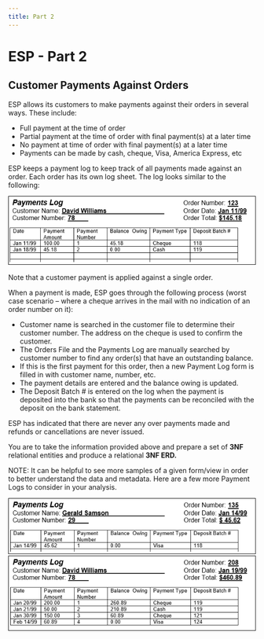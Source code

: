 ```yaml
---
title: Part 2
---
```

# ESP - Part 2

## Customer Payments Against Orders

ESP allows its customers to make payments against their orders in several ways. These include:

- Full payment at the time of order
- Partial payment at the time of order with final payment(s) at a later time
- No payment at time of order with final payment(s) at a later time
- Payments can be made by cash, cheque, Visa, America Express, etc

ESP keeps a payment log to keep track of all payments made against an order. Each order has its own log sheet. The log looks similar to the following:

[![Click for Editable Form - Payments Log View](./ESP-2-Payments-Log-View-A.png)](./ESP-2-PaymentsLog.md)

Note that a customer payment is applied against a single order.

When a payment is made, ESP goes through the following process (worst case scenario – where a cheque arrives in the mail with no indication of an order number on it):

- Customer name is searched in the customer file to determine their customer number. The address on the cheque is used to confirm the customer.
- The Orders File and the Payments Log are manually searched by customer number to find any order(s) that have an outstanding balance.
- If this is the first payment for this order, then a new Payment Log form is filled in with customer name, number, etc.
- The payment details are entered and the balance owing is updated.
- The Deposit Batch # is entered on the log when the payment is deposited into the bank so that the payments can be reconciled with the deposit on the bank statement.

ESP has indicated that there are never any over payments made and refunds or cancellations are never issued.

<!--
ESP has also indicated that they would like the new system to only allow specific payment types so they can monitor usage of each type.
-->

You are to take the information provided above and prepare a set of **3NF** relational entities and produce a relational **3NF ERD.**

NOTE: It can be helpful to see more samples of a given form/view in order to better understand the data and metadata. Here are a few more Payment Logs to consider in your analysis.

![Alt Payments Log](./ESP-2-Payments-Log-View-B.png)
![Alt Payments Log](./ESP-2-Payments-Log-View-C.png)

